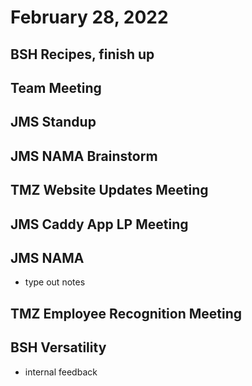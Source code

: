 # February 28, 2022

## BSH Recipes, finish up

## Team Meeting

## JMS Standup

## JMS NAMA Brainstorm

## TMZ Website Updates Meeting

## JMS Caddy App LP Meeting

## JMS NAMA
- type out notes

## TMZ Employee Recognition Meeting

## BSH Versatility
- internal feedback